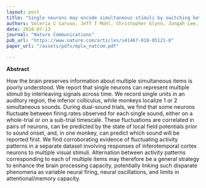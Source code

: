 ```yaml
---
layout: post
title: "Single neurons may encode simultaneous stimuli by switching between activity patterns"
authors: Valeria C Caruso, Jeff T Mohl, Christopher Glynn, Jungah Lee, Shawn M Willett, Azeem Zaman, Akinori F Ebihara, Rolando Estrada, Winrich A Freiwald, Surya T Tokdar, Jennifer M Groh
date: 2018-07-13
journal: "Nature Communications"
pub_url: "https://www.nature.com/articles/s41467-018-05121-8"
paper_url: "/assets/pdfs/mplx_natcom.pdf"

---
```


**Abstract** 

How the brain preserves information about multiple simultaneous items is poorly understood. We report that single neurons can represent multiple stimuli by interleaving signals across time. We record single units in an auditory region, the inferior colliculus, while monkeys localize 1 or 2 simultaneous sounds. During dual-sound trials, we find that some neurons fluctuate between firing rates observed for each single sound, either on a whole-trial or on a sub-trial timescale. These fluctuations are correlated in pairs of neurons, can be predicted by the state of local field potentials prior to sound onset, and, in one monkey, can predict which sound will be reported first. We find corroborating evidence of fluctuating activity patterns in a separate dataset involving responses of inferotemporal cortex neurons to multiple visual stimuli. Alternation between activity patterns corresponding to each of multiple items may therefore be a general strategy to enhance the brain processing capacity, potentially linking such disparate phenomena as variable neural firing, neural oscillations, and limits in attentional/memory capacity.